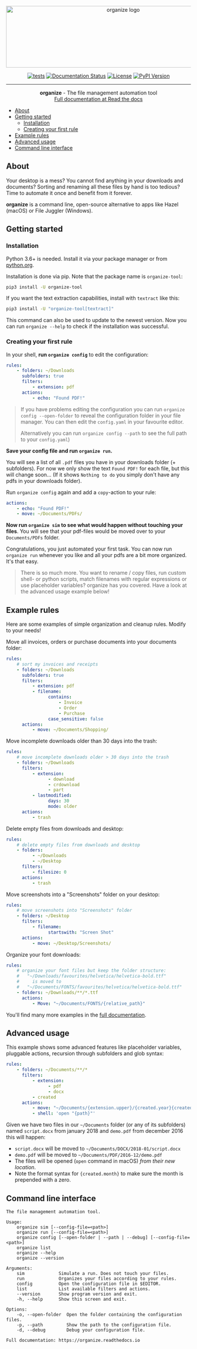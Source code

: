 <p align="center">
 <img width="623" height="168" src="https://github.com/tfeldmann/organize/raw/main/docs/images/organize.svg?sanitize=true" alt="organize logo">
</p>

<div align="center">

[![tests](https://github.com/tfeldmann/organize/actions/workflows/tests.yml/badge.svg)](https://github.com/tfeldmann/organize/actions/workflows/tests.yml)
[![Documentation Status](https://readthedocs.org/projects/organize/badge/?version=latest)](https://organize.readthedocs.io/en/latest/?badge=latest)
[![License](https://img.shields.io/badge/license-MIT-blue.svg)](/LICENSE)
[![PyPI Version](https://img.shields.io/pypi/v/organize-tool)](https://pypi.org/project/organize-tool/)

</div>

---

<p align="center"> <b>organize</b> - The file management automation tool
<br>
<a href="https://organize.readthedocs.io/" target="_blank">Full documentation at Read the docs</a>
</p>

- [About](#about)
- [Getting started](#getting-started)
  - [Installation](#installation)
  - [Creating your first rule](#creating-your-first-rule)
- [Example rules](#example-rules)
- [Advanced usage](#advanced-usage)
- [Command line interface](#command-line-interface)

## About

Your desktop is a mess? You cannot find anything in your downloads and
documents? Sorting and renaming all these files by hand is too tedious?
Time to automate it once and benefit from it forever.

**organize** is a command line, open-source alternative to apps like Hazel (macOS)
or File Juggler (Windows).

## Getting started

### Installation

Python 3.6+ is needed. Install it via your package manager or from [python.org](https://python.org).

Installation is done via pip. Note that the package name is `organize-tool`:

```bash
pip3 install -U organize-tool
```

If you want the text extraction capabilities, install with `textract` like this:

```bash
pip3 install -U "organize-tool[textract]"
```

This command can also be used to update to the newest version. Now you can run `organize --help` to check if the installation was successful.

### Creating your first rule

In your shell, **run `organize config`** to edit the configuration:

```yaml
rules:
    - folders: ~/Downloads
      subfolders: true
      filters:
          - extension: pdf
      actions:
          - echo: "Found PDF!"
```

> If you have problems editing the configuration you can run `organize config --open-folder` to reveal the configuration folder in your file manager. You can then edit the `config.yaml` in your favourite editor.
>
> Alternatively you can run `organize config --path` to see the full path to
> your `config.yaml`)

**Save your config file and run `organize run`.**

You will see a list of all `.pdf` files you have in your downloads folder (+ subfolders). For now we only show the text `Found PDF!` for each file, but this will change soon...
(If it shows `Nothing to do` you simply don't have any pdfs in your downloads folder).

Run `organize config` again and add a `copy`-action to your rule:

```yaml
actions:
    - echo: "Found PDF!"
    - move: ~/Documents/PDFs/
```

**Now run `organize sim` to see what would happen without touching your files**. You will see that your pdf-files would be moved over to your `Documents/PDFs` folder.

Congratulations, you just automated your first task. You can now run `organize run` whenever you like and all your pdfs are a bit more organized. It's that easy.

> There is so much more. You want to rename / copy files, run custom shell- or python scripts, match filenames with regular expressions or use placeholder variables? organize has you covered. Have a look at the advanced usage example below!

## Example rules

Here are some examples of simple organization and cleanup rules. Modify to your needs!

Move all invoices, orders or purchase documents into your documents folder:

```yaml
rules:
    # sort my invoices and receipts
    - folders: ~/Downloads
      subfolders: true
      filters:
          - extension: pdf
          - filename:
                contains:
                    - Invoice
                    - Order
                    - Purchase
                case_sensitive: false
      actions:
          - move: ~/Documents/Shopping/
```

Move incomplete downloads older than 30 days into the trash:

```yaml
rules:
    # move incomplete downloads older > 30 days into the trash
    - folders: ~/Downloads
      filters:
          - extension:
                - download
                - crdownload
                - part
          - lastmodified:
                days: 30
                mode: older
      actions:
          - trash
```

Delete empty files from downloads and desktop:

```yaml
rules:
    # delete empty files from downloads and desktop
    - folders:
          - ~/Downloads
          - ~/Desktop
      filters:
          - filesize: 0
      actions:
          - trash
```

Move screenshots into a "Screenshots" folder on your desktop:

```yaml
rules:
    # move screenshots into "Screenshots" folder
    - folders: ~/Desktop
      filters:
          - filename:
                startswith: "Screen Shot"
      actions:
          - move: ~/Desktop/Screenshots/
```

Organize your font downloads:

```yaml
rules:
    # organize your font files but keep the folder structure:
    #   "~/Downloads/favourites/helvetica/helvetica-bold.ttf"
    #     is moved to
    #   "~/Documents/FONTS/favourites/helvetica/helvetica-bold.ttf"
    - folders: ~/Downloads/**/*.ttf
      actions:
          - Move: "~/Documents/FONTS/{relative_path}"
```

You'll find many more examples in the <a href="https://organize.readthedocs.io/" target="_blank">full documentation</a>.

## Advanced usage

This example shows some advanced features like placeholder variables, pluggable
actions, recursion through subfolders and glob syntax:

```yaml
rules:
    - folders: ~/Documents/**/*
      filters:
          - extension:
                - pdf
                - docx
          - created
      actions:
          - move: "~/Documents/{extension.upper}/{created.year}{created.month:02}/"
          - shell: 'open "{path}"'
```

Given we have two files in our `~/Documents` folder (or any of its subfolders)
named `script.docx` from january 2018 and `demo.pdf` from december 2016 this will
happen:

-   `script.docx` will be moved to `~/Documents/DOCX/2018-01/script.docx`
-   `demo.pdf` will be moved to `~/Documents/PDF/2016-12/demo.pdf`
-   The files will be opened (`open` command in macOS) _from their new location_.
-   Note the format syntax for `{created.month}` to make sure the month is prepended with a zero.

## Command line interface

```
The file management automation tool.

Usage:
    organize sim [--config-file=<path>]
    organize run [--config-file=<path>]
    organize config [--open-folder | --path | --debug] [--config-file=<path>]
    organize list
    organize --help
    organize --version

Arguments:
    sim             Simulate a run. Does not touch your files.
    run             Organizes your files according to your rules.
    config          Open the configuration file in $EDITOR.
    list            List available filters and actions.
    --version       Show program version and exit.
    -h, --help      Show this screen and exit.

Options:
    -o, --open-folder  Open the folder containing the configuration files.
    -p, --path         Show the path to the configuration file.
    -d, --debug        Debug your configuration file.

Full documentation: https://organize.readthedocs.io
```
